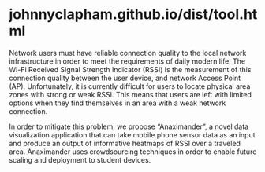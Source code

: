 # johnnyclapham.github.io/dist/tool.html

Network users must have reliable connection quality to the local network infrastructure in order to meet the requirements of daily modern life. The Wi-Fi Received Signal Strength Indicator (RSSI) is the measurement of this connection quality between the user device, and network Access Point (AP). Unfortunately, it is currently difficult for users to locate physical area zones with strong or weak RSSI. This means that users are left with limited options when they find themselves in an area with a weak network connection.

In order to mitigate this problem, we propose “Anaximander”, a novel data visualization application that can take mobile phone sensor data as an input and produce an output of informative heatmaps of RSSI over a traveled area. Anaximander uses crowdsourcing techniques in order to enable future scaling and deployment to student devices.
